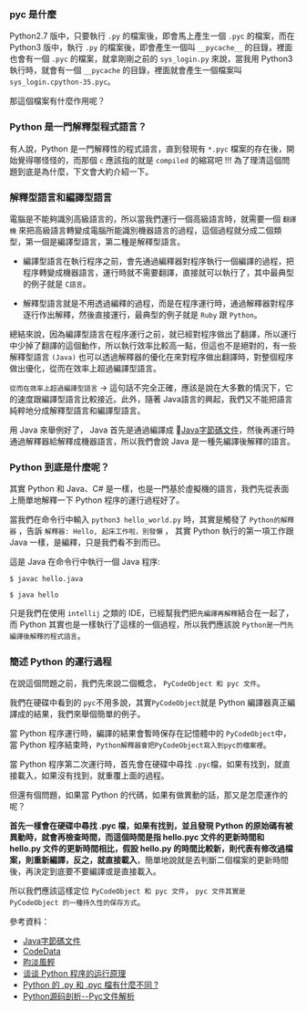 ### pyc 是什麼

Python2.7 版中，只要執行 `.py` 的檔案後，即會馬上產生一個 `.pyc` 的檔案，而在 Python3 版中，執行 `.py` 的檔案後，即會產生一個叫 `__pycache__` 的目錄，裡面也會有一個 `.pyc` 的檔案，就拿剛剛之前的 `sys_login.py` 來說，當我用 Python3 執行時，就會有一個 `__pycache` 的目錄，裡面就會產生一個檔案叫 `sys_login.cpython-35.pyc`。

那這個檔案有什麼作用呢？

### Python 是一門解釋型程式語言？

有人說，Python 是一門解釋性的程式語言，直到發現有 `*.pyc` 檔案的存在後，開始覺得哪怪怪的，而那個 `c` 應該指的就是 `compiled`  的縮寫吧 !!!  為了理清這個問題到底是為什麼，下文會大約介紹一下。

### 解釋型語言和編譯型語言 
電腦是不能夠識別高級語言的，所以當我們運行一個高級語言時，就需要一個 `翻譯機`  來把高級語言轉變成電腦所能識別機器語言的過程，這個過程就分成二個類型，第一個是編譯型語言，第二種是解釋型語言。


* 編譯型語言在執行程序之前，會先通過編釋器對程序執行一個編譯的過程，把程序轉變成機器語言，運行時就不需要翻譯，直接就可以執行了，其中最典型的例子就是 `C語言`。


* 解釋型語言就是不用透過編釋的過程，而是在程序運行時，通過解釋器對程序逐行作出解釋，然後直接運行，最典型的例子就是 `Ruby` 跟 `Python`。

總結來說，因為編譯型語言在程序運行之前，就已經對程序做出了翻譯，所以運行中少掉了翻譯的這個動作，所以執行效率比較高一點，但這也不是絕對的，有一些解釋型語言 `(Java)` 也可以透過解釋器的優化在來對程序做出翻譯時，對整個程序做出優化，從而在效率上超過編譯型語言。

`從而在效率上超過編譯型語言` → 這句話不完全正確，應該是說在大多數的情況下，它的速度跟編譯型語言比較接近。此外，隨著 Java語言的興起，我們又不能把語言純粹地分成解釋型語言和編譯型語言。

用 Java 來舉例好了， Java 首先是通過編譯成 [Java字節碼文件](https://zh.wikipedia.org/wiki/Java%E5%AD%97%E8%8A%82%E7%A0%81)，然後再運行時通過解釋器給解釋成機器語言，所以我們會說 Java 是一種先編譯後解釋的語言。


### Python 到底是什麼呢？
其實 Python 和 Java、C# 是一樣，也是一門基於虛擬機的語言，我們先從表面上簡單地解釋一下 Python 程序的運行過程好了。

當我們在命令行中輸入 `python3 hello_world.py` 時，其實是觸發了 `Python的解釋器` ，告訴 `解釋器: Hello, 起床工作啦，別發懶` ， 其實 Python 執行的第一項工作跟 Java 一樣，是編釋，只是我們看不到而已。 

這是 Java 在命令行中執行一個 Java 程序:

```
$ javac hello.java

$ java hello
```

只是我們在使用 `intellij` 之類的 IDE，已經幫我們把`先編譯再解釋`結合在一起了，而 Python 其實也是一樣執行了這樣的一個過程，所以我們應該說 `Python是一門先編譯後解釋的程式語言`。


### 簡述 Python 的運行過程

在說這個問題之前，我們先來說二個概念， `PyCodeObject 和 pyc 文件`。

我們在硬碟中看到的 `pyc`不用多說，其實`PyCodeObject`就是 Python 編譯器真正編譯成的結果，我們來舉個簡單的例子。

當 Python 程序運行時，編譯的結果會暫時保存在記憶體中的 `PyCodeObject`中，當 Python 程序結束時，`Python解釋器會把PyCodeObject寫入到pyc的檔案裡`。

當 Python 程序第二次運行時，首先會在硬碟中尋找 `.pyc`檔，如果有找到，就直接載入，如果沒有找到，就重覆上面的過程。

但還有個問題，如果當 Python 的代碼，如果有做異動的話，那又是怎麼運作的呢？

**首先一樣會在硬碟中尋找 .pyc 檔，如果有找到，並且發現 Python 的原始碼有被異動時，就會再檢查時間，而這個時間是指 hello.pyc 文件的更新時間和 hello.py 文件的更新時間相比，假設 hello.py 的時間比較新，則代表有修改過檔案，則重新編譯，反之，就直接載入**，簡單地說就是去判斷二個檔案的更新時間後，再決定到底要不要編譯或是直接載入。

所以我們應該這樣定位 `PyCodeObject 和 pyc 文件`， `pyc 文件其實是 PyCodeObject 的一種持久性的保存方式`。





參考資料：

* [Java字節碼文件](https://zh.wikipedia.org/wiki/Java%E5%AD%97%E8%8A%82%E7%A0%81)
* [CodeData](http://www.codedata.com.tw/java/java-tutorial-the-1st-class-3-hello-world/)
* [昀淡風輕](http://jktt5230qq.blogspot.tw/2013/07/java-cmd.html)
* [谈谈 Python 程序的运行原理](http://www.restran.net/2015/10/22/how-python-code-run/)
* [Python 的 .py 和 .pyc 檔有什麼不同 ?](http://www.arthurtoday.com/2010/02/python-py-pyc.html)
* [Python源码剖析--Pyc文件解析](https://my.oschina.net/renwofei423/blog/17404)

